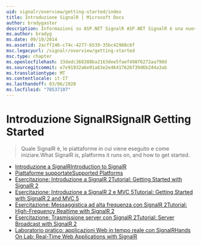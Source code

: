 ```yaml
---
uid: signalr/overview/getting-started/index
title: Introduzione SignalR | Microsoft Docs
author: bradygaster
description: Informazioni su ASP.NET SignalR ASP.NET SignalR è una nuova libreria per sviluppatori ASP.NET che rende più semplice lo sviluppo di funzionalità Web in tempo reale. SignalR consente la BI...
ms.author: bradyg
ms.date: 09/19/2014
ms.assetid: 2acff246-c74c-4277-b539-35bc42988c6f
msc.legacyurl: /signalr/overview/getting-started
msc.type: chapter
ms.openlocfilehash: 33dedc368388ba2163dee5faef498f6272aa790d
ms.sourcegitcommit: e7e91932a6e91a63e2e46417626f39d6b244a3ab
ms.translationtype: MT
ms.contentlocale: it-IT
ms.lasthandoff: 03/06/2020
ms.locfileid: "78537107"
---
```

# <a name="signalr-getting-started"></a><span data-ttu-id="904a7-104">Introduzione SignalR</span><span class="sxs-lookup"><span data-stu-id="904a7-104">SignalR Getting Started</span></span>

> <span data-ttu-id="904a7-105">Quale SignalR è, le piattaforme in cui viene eseguito e come iniziare.</span><span class="sxs-lookup"><span data-stu-id="904a7-105">What SignalR is, platforms it runs on, and how to get started.</span></span>

- [<span data-ttu-id="904a7-106">Introduzione a SignalR</span><span class="sxs-lookup"><span data-stu-id="904a7-106">Introduction to SignalR</span></span>](introduction-to-signalr.md)
- [<span data-ttu-id="904a7-107">Piattaforme supportate</span><span class="sxs-lookup"><span data-stu-id="904a7-107">Supported Platforms</span></span>](supported-platforms.md)
- [<span data-ttu-id="904a7-108">Esercitazione: Introduzione a SignalR 2</span><span class="sxs-lookup"><span data-stu-id="904a7-108">Tutorial: Getting Started with SignalR 2</span></span>](tutorial-getting-started-with-signalr.md)
- [<span data-ttu-id="904a7-109">Esercitazione: Introduzione a SignalR 2 e MVC 5</span><span class="sxs-lookup"><span data-stu-id="904a7-109">Tutorial: Getting Started with SignalR 2 and MVC 5</span></span>](tutorial-getting-started-with-signalr-and-mvc.md)
- [<span data-ttu-id="904a7-110">Esercitazione: Messaggistica ad alta frequenza con SignalR 2</span><span class="sxs-lookup"><span data-stu-id="904a7-110">Tutorial: High-Frequency Realtime with SignalR 2</span></span>](tutorial-high-frequency-realtime-with-signalr.md)
- [<span data-ttu-id="904a7-111">Esercitazione: Trasmissione server con SignalR 2</span><span class="sxs-lookup"><span data-stu-id="904a7-111">Tutorial: Server Broadcast with SignalR 2</span></span>](tutorial-server-broadcast-with-signalr.md)
- [<span data-ttu-id="904a7-112">Laboratorio pratico: applicazioni Web in tempo reale con SignalR</span><span class="sxs-lookup"><span data-stu-id="904a7-112">Hands On Lab: Real-Time Web Applications with SignalR</span></span>](real-time-web-applications-with-signalr.md)
